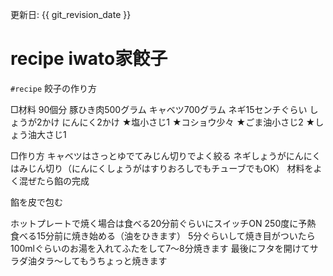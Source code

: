 更新日: {{ git_revision_date }}

# recipe iwato家餃子
`#recipe` 
餃子の作り方

□材料 90個分
豚ひき肉500グラム
キャベツ700グラム
ネギ15センチぐらい
しょうが2かけ
にんにく2かけ
★塩小さじ1
★コショウ少々
★ごま油小さじ2
★しょう油大さじ1


□作り方
キャベツはさっとゆでてみじん切りでよく絞る
ネギしょうがにんにくはみじん切り（にんにくしょうがはすりおろしでもチューブでもOK）
材料をよく混ぜたら餡の完成

餡を皮で包む


ホットプレートで焼く場合は食べる20分前ぐらいにスイッチON
250度に予熱
食べる15分前に焼き始める（油をひきます）
5分ぐらいして焼き目がついたら100mlぐらいのお湯を入れてふたをして7〜8分焼きます
最後にフタを開けてサラダ油タラ〜してもうちょっと焼きます